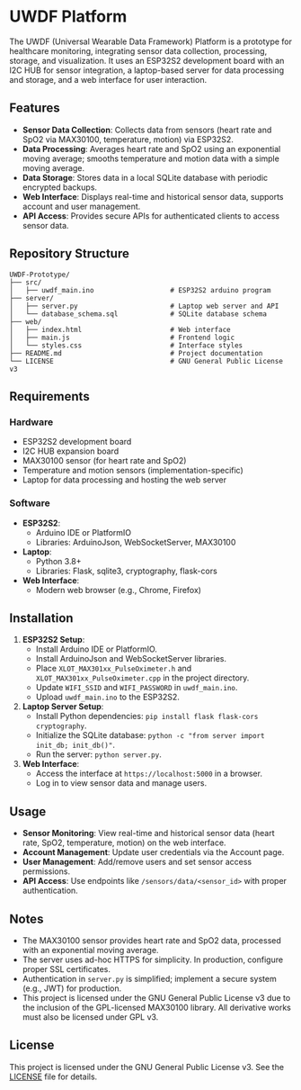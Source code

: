 # UWDF Platform

The UWDF (Universal Wearable Data Framework) Platform is a prototype for healthcare monitoring, integrating sensor data collection, processing, storage, and visualization. It uses an ESP32S2 development board with an I2C HUB for sensor integration, a laptop-based server for data processing and storage, and a web interface for user interaction.

## Features
- **Sensor Data Collection**: Collects data from sensors (heart rate and SpO2 via MAX30100, temperature, motion) via ESP32S2.
- **Data Processing**: Averages heart rate and SpO2 using an exponential moving average; smooths temperature and motion data with a simple moving average.
- **Data Storage**: Stores data in a local SQLite database with periodic encrypted backups.
- **Web Interface**: Displays real-time and historical sensor data, supports account and user management.
- **API Access**: Provides secure APIs for authenticated clients to access sensor data.

## Repository Structure
```
UWDF-Prototype/
├── src/
│   ├── uwdf_main.ino                   # ESP32S2 arduino program
├── server/
│   ├── server.py                       # Laptop web server and API
│   └── database_schema.sql             # SQLite database schema
├── web/
│   ├── index.html                      # Web interface
│   ├── main.js                         # Frontend logic
│   └── styles.css                      # Interface styles
├── README.md                           # Project documentation
└── LICENSE                             # GNU General Public License v3
```

## Requirements

### Hardware
- ESP32S2 development board
- I2C HUB expansion board
- MAX30100 sensor (for heart rate and SpO2)
- Temperature and motion sensors (implementation-specific)
- Laptop for data processing and hosting the web server

### Software
- **ESP32S2**:
  - Arduino IDE or PlatformIO
  - Libraries: ArduinoJson, WebSocketServer, MAX30100
- **Laptop**:
  - Python 3.8+
  - Libraries: Flask, sqlite3, cryptography, flask-cors
- **Web Interface**:
  - Modern web browser (e.g., Chrome, Firefox)

## Installation
1. **ESP32S2 Setup**:
   - Install Arduino IDE or PlatformIO.
   - Install ArduinoJson and WebSocketServer libraries.
   - Place `XLOT_MAX301xx_PulseOximeter.h` and `XLOT_MAX301xx_PulseOximeter.cpp` in the project directory.
   - Update `WIFI_SSID` and `WIFI_PASSWORD` in `uwdf_main.ino`.
   - Upload `uwdf_main.ino` to the ESP32S2.
2. **Laptop Server Setup**:
   - Install Python dependencies: `pip install flask flask-cors cryptography`.
   - Initialize the SQLite database: `python -c "from server import init_db; init_db()"`.
   - Run the server: `python server.py`.
3. **Web Interface**:
   - Access the interface at `https://localhost:5000` in a browser.
   - Log in to view sensor data and manage users.

## Usage
- **Sensor Monitoring**: View real-time and historical sensor data (heart rate, SpO2, temperature, motion) on the web interface.
- **Account Management**: Update user credentials via the Account page.
- **User Management**: Add/remove users and set sensor access permissions.
- **API Access**: Use endpoints like `/sensors/data/<sensor_id>` with proper authentication.

## Notes
- The MAX30100 sensor provides heart rate and SpO2 data, processed with an exponential moving average.
- The server uses ad-hoc HTTPS for simplicity. In production, configure proper SSL certificates.
- Authentication in `server.py` is simplified; implement a secure system (e.g., JWT) for production.
- This project is licensed under the GNU General Public License v3 due to the inclusion of the GPL-licensed MAX30100 library. All derivative works must also be licensed under GPL v3.

## License
This project is licensed under the GNU General Public License v3. See the [LICENSE](LICENSE) file for details.